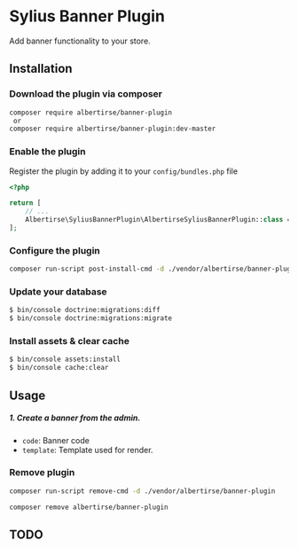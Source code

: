 # Sylius Banner Plugin
Add banner functionality to your store.

## Installation

### Download the plugin via composer

```bash
composer require albertirse/banner-plugin
 or
composer require albertirse/banner-plugin:dev-master
```

### Enable the plugin
Register the plugin by adding it to your `config/bundles.php` file

```php
<?php

return [
    // ...
    Albertirse\SyliusBannerPlugin\AlbertirseSyliusBannerPlugin::class => ['all' => true],
];
```

### Configure the plugin

```bash
composer run-script post-install-cmd -d ./vendor/albertirse/banner-plugin
```

### Update your database

```bash
$ bin/console doctrine:migrations:diff
$ bin/console doctrine:migrations:migrate
```



### Install assets & clear cache

```bash
$ bin/console assets:install
$ bin/console cache:clear
```
## Usage

##### 1. Create a banner from the admin.

+ `code`: Banner code
+ `template`: Template used for render.


### Remove plugin

```bash
composer run-script remove-cmd -d ./vendor/albertirse/banner-plugin

composer remove albertirse/banner-plugin
```


## TODO

